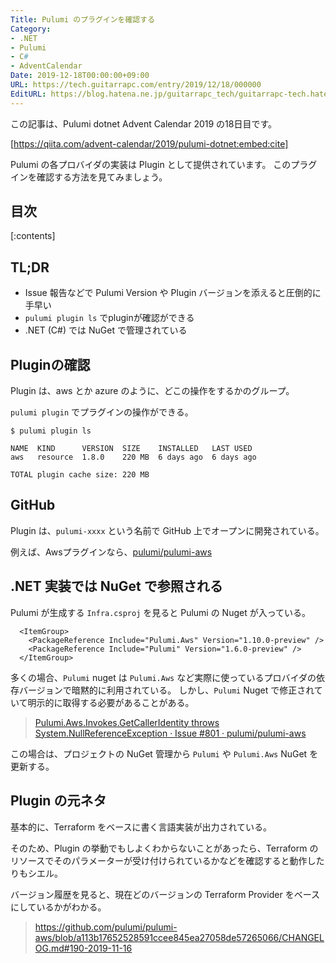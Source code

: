 ```yaml
---
Title: Pulumi のプラグインを確認する
Category:
- .NET
- Pulumi
- C#
- AdventCalendar
Date: 2019-12-18T00:00:00+09:00
URL: https://tech.guitarrapc.com/entry/2019/12/18/000000
EditURL: https://blog.hatena.ne.jp/guitarrapc_tech/guitarrapc-tech.hatenablog.com/atom/entry/26006613478871761
---
```


この記事は、Pulumi dotnet Advent Calendar 2019 の18日目です。

[https://qiita.com/advent-calendar/2019/pulumi-dotnet:embed:cite]

Pulumi の各プロバイダの実装は Plugin として提供されています。
このプラグインを確認する方法を見てみましょう。

## 目次

[:contents]

## TL;DR

* Issue 報告などで Pulumi Version や Plugin バージョンを添えると圧倒的に手早い
* `pulumi plugin ls` でpluginが確認ができる
* .NET (C#) では NuGet で管理されている

## Pluginの確認

Plugin は、aws とか azure のように、どこの操作をするかのグループ。

`pulumi plugin` でプラグインの操作ができる。

```
$ pulumi plugin ls

NAME  KIND      VERSION  SIZE    INSTALLED   LAST USED
aws   resource  1.8.0    220 MB  6 days ago  6 days ago

TOTAL plugin cache size: 220 MB
```

## GitHub

Plugin は、`pulumi-xxxx` という名前で GitHub 上でオープンに開発されている。

例えば、Awsプラグインなら、[pulumi/pulumi\-aws](https://github.com/pulumi/pulumi-aws)

## .NET 実装では NuGet で参照される

Pulumi が生成する `Infra.csproj` を見ると Pulumi の Nuget が入っている。

```Infra.csproj
  <ItemGroup>
    <PackageReference Include="Pulumi.Aws" Version="1.10.0-preview" />
    <PackageReference Include="Pulumi" Version="1.6.0-preview" />
  </ItemGroup>
```

多くの場合、`Pulumi` nuget は `Pulumi.Aws` など実際に使っているプロバイダの依存バージョンで暗黙的に利用されている。
しかし、`Pulumi` Nuget で修正されていて明示的に取得する必要があることがある。

> [Pulumi\.Aws\.Invokes\.GetCallerIdentity throws System\.NullReferenceException · Issue \#801 · pulumi/pulumi\-aws](https://github.com/pulumi/pulumi-aws/issues/801)

この場合は、プロジェクトの NuGet 管理から `Pulumi` や `Pulumi.Aws` NuGet を更新する。

## Plugin の元ネタ

基本的に、Terraform をベースに書く言語実装が出力されている。

そのため、Plugin の挙動でもしよくわからないことがあったら、Terraform のリソースでそのパラメーターが受け付けられているかなどを確認すると動作したりもシエル。

バージョン履歴を見ると、現在どのバージョンの Terraform Provider をベースにしているかがわかる。

> https://github.com/pulumi/pulumi-aws/blob/a113b17652528591ccee845ea27058de57265066/CHANGELOG.md#190-2019-11-16
